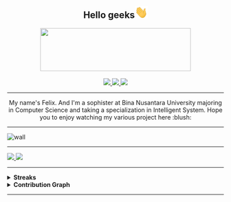 <h2 align="center"> Hello geeks<img src="https://raw.githubusercontent.com/ABSphreak/ABSphreak/master/gifs/Hi.gif" width="30px"></h2>

<p align="center">
  <a href="https://github.com/felixfilipi">
  <img width="350" height="100" src="https://img.shields.io/twitter/url?label=felixFilipi&logo=github&style=social&url=https%3A%2F%2Fgithub.com%2Ffelixfilipi%2F">
  </a>
</p>

<p align="center"> 
     <a href="https://instagram.com/felix.filipi">
       <img src="https://img.shields.io/twitter/url?label=Instagram&logo=instagram&style=social&url=https%3A%2F%2Fwww.instagram.com%2Ffelix.filipi%2F">
     </a>
    <a href="https://www.researchgate.net/profile/Felix-Filipi">
    <img src="https://img.shields.io/badge/ResearchGate-informational?style=flat&logo=researchgate&logoColor=white&color=369666" >
  </a>
  <a href="https://www.linkedin.com/in/felix-filipi-700945146/">
    <img src="https://img.shields.io/badge/LinkedIn-informational?style=flat&logo=linkedin&logoColor=white&color=326d9c" >
  </a>
</p>

<hr>
<p align="center">My name's Felix. And I'm a sophister at Bina Nusantara University majoring in Computer Science and taking a specialization in Intelligent System. Hope you to enjoy watching my various project here :blush:
<hr>

<p align="center">
  
  ![wall](https://user-images.githubusercontent.com/65327805/141338063-b36f05f5-dfa3-405f-9a57-8ec0ec9a2f80.png)
  
  <hr>
  
  <a href="https://github.com/felixfilipi">
  <img height=80% widht=80% src="https://github-readme-stats.vercel.app/api/top-langs?username=felixfilipi&show_icons=true&theme=tokyonight">
  <img src="https://github-readme-stats.vercel.app/api?username=felixfilipi&show_icons=true&theme=tokyonight">
  </a>
</p>

<hr>

  <details>
  <summary><b>Streaks</b></summary>
  <p align="center">
    <img src="https://github-readme-streak-stats.herokuapp.com/?user=felixfilipi&theme=dark">
  </p>
  </details>

  <details>
  <summary><b>Contribution Graph</b></summary>
  <br>
  <p align="center">
      <img alt="Activity" src="https://activity-graph.herokuapp.com/graph?username=felixfilipi&bg_color=1F222E&color=F8D866&line=F85D7F&point=FFFFFF&hide_border=true" /></a>
  </p>
  </details>

  <hr>
